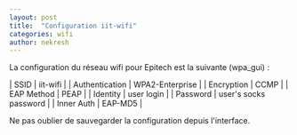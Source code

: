 ```yaml
---
layout: post
title:  "Configuration iit-wifi"
categories: wifi
author: nekresh
---
```


La configuration du réseau wifi pour Epitech est la suivante (wpa_gui) :

| SSID | iit-wifi |
| Authentication | WPA2-Enterprise |
| Encryption | CCMP |
| EAP Method | PEAP |
| Identity | user login |
| Password | user's socks password |
| Inner Auth | EAP-MD5 |

Ne pas oublier de sauvegarder la configuration depuis l'interface.
